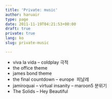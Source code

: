 ```yaml
---
title: 'Private: music'
author: haruair
type: page
date: 2011-11-19T04:21:53+00:00
draft: true
private: true
lang: ko
slug: private-music

---
```

  * viva la vida &#8211; coldplay 극적
  * the office theme
  * james bond theme
  * the final countdown &#8211; europe  피날레
  * jamiroquai &#8211; virtual insanity &#8211; maroon5 분위기
  * The Solids &#8211; Hey Beautiful